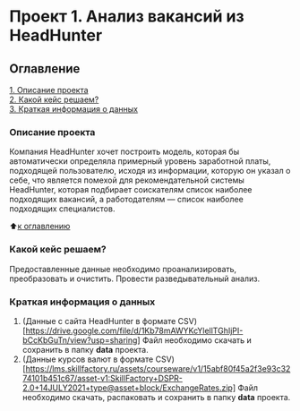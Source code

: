 # Проект 1. Анализ вакансий из HeadHunter

## Оглавление  
[1. Описание проекта](#Описание-проекта)  
[2. Какой кейс решаем?](#Какой-кейс-решаем)  
[3. Краткая информация о данных](#Краткая-информация-о-данных) 

### Описание проекта    
Компания HeadHunter хочет построить модель, которая бы автоматически определяла примерный уровень заработной платы, подходящей пользователю, исходя из информации, которую он указал о себе, что является помехой для рекомендательной системы HeadHunter, которая подбирает соискателям список наиболее подходящих вакансий, а работодателям — список наиболее подходящих специалистов.

:arrow_up:[к оглавлению](README.md#Оглавление)

### Какой кейс решаем?    
Предоставленные данные необходимо проанализировать, преобразовать и очистить. Провести разведывательный анализ.


### Краткая информация о данных

 1. (Данные с сайта HeadHunter в формате CSV)[https://drive.google.com/file/d/1Kb78mAWYKcYlellTGhIjPI-bCcKbGuTn/view?usp=sharing] 
    Файл необходимо скачать и сохранить в папку **data** проекта.
 2. (Данные курсов валют в формате CSV)[https://lms.skillfactory.ru/assets/courseware/v1/15abf80f45a2f3e93c3274101b451c67/asset-v1:SkillFactory+DSPR-2.0+14JULY2021+type@asset+block/ExchangeRates.zip]
    Файл необходимо скачать, распаковать и сохранить в папку **data** проекта.



